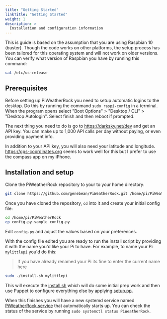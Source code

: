 ```yaml
---
title: "Getting Started"
linkTitle: "Getting Started"
weight: 1
description: >
  Installation and configuration information
---
```


This is guide is based on the assumption that you are using Raspbian 10 (buster). Though the code works on other platforms, the setup process has been tailored for this operating system and will not work on older versions. You can verify what version of Raspbian you have by running this command:

```bash
cat /etc/os-release
```

## Prerequisites

Before setting up PiWeatherRock you need to setup automatic logins to the desktop. Do this by running the command `sudo raspi-config` in a terminal. When the program opens select "Boot Options" > "Desktop / CLI" > "Desktop Autologin". Select finish and then reboot if prompted.

The next thing you need to do is go to https://darksky.net/dev and get an API key. You can make up to 1,000 API calls per day without paying, or even providing payment info.

In addition to your API key, you will also need your latitude and longitude. https://gps-coordinates.org seems to work well for this but I prefer to use the compass app on my iPhone.

## Installation and setup

Clone the PiWeatherRock repository to your to your home directory:

```bash
git clone https://github.com/genebean/PiWeatherRock.git /home/pi/PiWeatherRock
```

Once you have cloned the repository, `cd` into it and create your initial config file:

```bash
cd /home/pi/PiWeatherRock
cp config.py.sample config.py
```

Edit `config.py` and adjust the values based on your preferences.

With the config file edited you are ready to run the install script by providing it with the name you'd like your Pi to have. For example, to name your Pi `mylittlepi` you'd do this:

> If you have already renamed your Pi its fine to enter the current name here

```bash
sudo ./install.sh mylittlepi
```

This will execute the [install.sh](https://github.com/genebean/PiWeatherRock/blob/master/install.sh) which will do some initial prep work and then use Puppet to configure everything else by applying [setup.pp](https://github.com/genebean/PiWeatherRock/blob/master/setup.pp).

When this finishes you will have a new systemd service named [PiWeatherRock.service](PiWeatherRock.service) that automatically starts up. You can check the status of the service by running `sudo systemctl status PiWeatherRock`.
